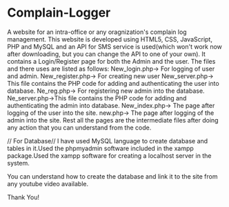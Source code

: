 # Complain-Logger
A website for an intra-office or any oragnization's complain log management.
This website is developed using HTML5, CSS, JavaScript, PHP and MySQL and an API for SMS service is used(which won't work now after downloading,
but you can change the API to one of your own).
It contains a Login/Register page for both the Admin and the user.
The files and there uses are listed as follows:
New_login.php-> For logging of user and admin.
New_register.php-> For creating new user
New_server.php-> This file contains the PHP code for adding and authenticating the user into database.
Ne_reg.php-> For registering new admin into the database.
Ne_server.php->This file contains the PHP code for adding and authenticating the admin into database.
New_index.php-> The page after logging of the user into the site.
new.php-> The page after logging of the admin into the site.
Rest all the pages are the intermediate files after doing any action that you can understand from the code.



// For Database//
I have used MySQL language to create database and tables in it.Used the phpmyadmin software included in the xampp package.Used the
xampp software for creating a localhost server in the system.

You can understand how to create the database and link it to the site from any youtube video available.



Thank You!
